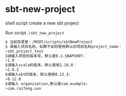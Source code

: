 sbt-new-project
===============

shell script create a new sbt project

Run script`./sbt_new_project`

```sh
$ 当前目录是：/ROOT/scripts/sbtNewProject
$ 请输入项目名称，如果不如将使用默认的项目名称project_name：
>sbt_project_test
$请输入项目的版本号，默认是0.1-SNAPSHOT:
>1.0
$请输入scala的版本，默认使用2.10.0：
>2.9.2
$请输入sbt的版本，默认使用0.12.3:
>0.12.0
$请输入 organization,默认是com.example:
>com.ruifeng.sun
```

